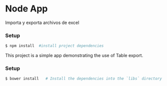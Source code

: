 # Node App

Importa y exporta archivos de excel

### Setup
```bash
$ npm install  #install project dependencies
```



This project is a simple app demonstrating the use of Table export.
<br>

### Setup
```bash
$ bower install   # Install the dependencies into the `libs` directory
```
